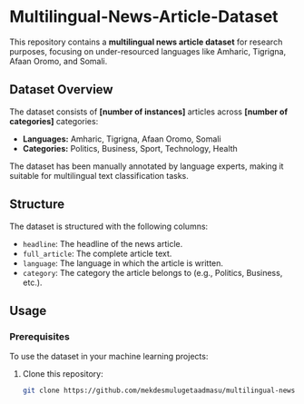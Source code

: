 # Multilingual-News-Article-Dataset
This repository contains a **multilingual news article dataset** for research purposes, focusing on under-resourced languages like Amharic, Tigrigna, Afaan Oromo, and Somali.

## Dataset Overview

The dataset consists of **[number of instances]** articles across **[number of categories]** categories:
- **Languages:** Amharic, Tigrigna, Afaan Oromo, Somali
- **Categories:** Politics, Business, Sport, Technology, Health

The dataset has been manually annotated by language experts, making it suitable for multilingual text classification tasks.

## Structure

The dataset is structured with the following columns:
- `headline`: The headline of the news article.
- `full_article`: The complete article text.
- `language`: The language in which the article is written.
- `category`: The category the article belongs to (e.g., Politics, Business, etc.).

## Usage

### Prerequisites

To use the dataset in your machine learning projects:
1. Clone this repository:
   ```bash
   git clone https://github.com/mekdesmulugetaadmasu/multilingual-news-article-dataset.git
